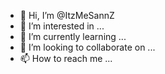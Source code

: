 - 👋 Hi, I’m @ItzMeSannZ
- 👀 I’m interested in ...
- 🌱 I’m currently learning ...
- 💞️ I’m looking to collaborate on ...
- 📫 How to reach me ...

<!---
ItzMeSannZ/ItzMeSannZ is a ✨ special ✨ repository because its `README.md` (this file) appears on your GitHub profile.
You can click the Preview link to take a look at your changes.
--->
